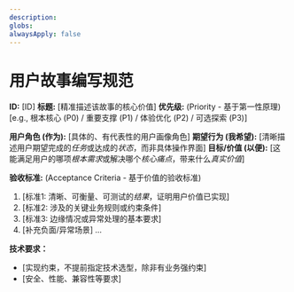 ```yaml
---
description:
globs:
alwaysApply: false
---
```


# 用户故事编写规范

**ID:** [ID]
**标题:** [精准描述该故事的核心价值]
**优先级:**
(Priority - 基于第一性原理)[e.g., 根本核心 (P0) / 重要支撑 (P1) / 体验优化 (P2) / 可选探索 (P3)]

**用户角色 (作为):** [具体的、有代表性的用户画像角色]
**期望行为 (我希望):** [清晰描述用户期望完成的*任务*或达成的*状态*，而非具体操作界面]
**目标/价值 (以便):** [这能满足用户的哪项*根本需求*或解决哪个*核心痛点*，带来什么*真实价值*]

**验收标准:**
(Acceptance Criteria - 基于价值的验收标准)

1. [标准1: 清晰、可衡量、可测试的*结果*，证明用户价值已实现]
2. [标准2: 涉及的关键业务规则或约束条件]
3. [标准3: 边缘情况或异常处理的基本要求]
4. [补充负面/异常场景]
   ...

**技术要求：**

- [实现约束，不提前指定技术选型，除非有业务强约束]
- [安全、性能、兼容性等要求]
